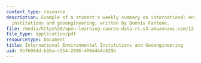 ```yaml
---
content_type: resource
description: Example of a student's weekly summary on international environmental
  institutions and geoengineering, written by Dennis Fantone.
file: /media/https%3A/open-learning-course-data-rc.s3.amazonaws.com/12-085-seminar-in-environmental-science-spring-2008/9b76004db16ac5542896480d4b4c629b_fantone_w12.pdf
file_type: application/pdf
resourcetype: Document
title: International Environmental Institutions and Geoengineering
uid: 9b76004d-b16a-c554-2896-480d4b4c629b
---
```

